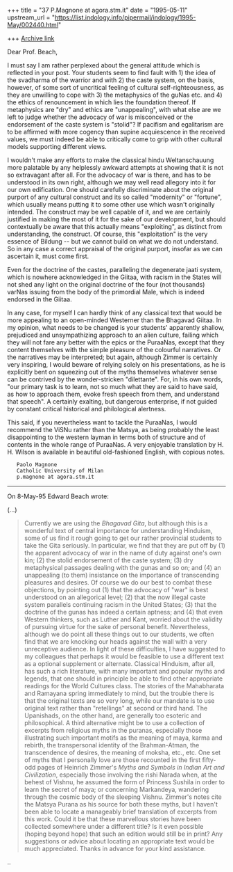 +++
title = "37 P.Magnone at agora.stm.it"
date = "1995-05-11"
upstream_url = "https://list.indology.info/pipermail/indology/1995-May/002440.html"

+++
[Archive link](https://list.indology.info/pipermail/indology/1995-May/002440.html)


Dear Prof. Beach,

I must say I am rather perplexed about the general attitude which is
reflected in your post. Your students seem to find fault with 1) the
idea of the svadharma of the warrior and with 2) the caste system, on
the basis, however, of some sort of uncritical feeling of cultural
self-righteousness, as they are unwilling to cope with 3) the
metaphysics of the guNas etc. and 4) the ethics of renouncement in
which lies the foundation thereof. If metaphysics are "dry" and ethics
are "unappealing", with what else are we left to judge whether the
advocacy of war is misconceived or the endorsement of the caste system
is "stolid"? If pacifism and egalitarism are to be affirmed with more
cogency than supine acquiescence in the received values, we must indeed
be able to critically come to grip with other cultural models supporting
different views.

I wouldn't make any efforts to make the classical hindu Weltanschauung
more palatable by any helplessly awkward attempts at showing that it is
not so extravagant after all. For the advocacy of war is there, and has
to be understood in its own right, although we may well read allegory
into it for our own edification. One should carefully discriminate about
the original purport of any cultural construct and its so called
"modernity" or "fortune", which usually means putting it to some other
use which wasn't originally intended. The construct may be well capable
of it, and we are certainly justified in making the most of it for the
sake of our development, but should contextually be aware that this
actually means "exploiting", as distinct from understanding, the
construct. Of course, this "exploitation" is the very essence of Bildung
-- but we cannot build on what we do not understand. So in any case a
correct appraisal of the original purport, insofar as we can ascertain
it, must come first.

Even for the doctrine of the castes, paralleling the degenerate jaati
system, which is nowhere acknowledged in the Giitaa, with racism in the
States will not shed any light on the original doctrine of the four (not
thousands) varNas issuing from the body of the primordial Male, which is
indeed endorsed in the Giitaa.

In any case, for myself I can hardly think of any classical text that
would be more appealing to an open-minded Westerner than the Bhagavad
Giitaa. In my opinion, what needs to be changed is your students'
apparently shallow, prejudiced and unsympathizing approach to an alien
culture, failing which they will not fare any better with the epics or
the PuraaNas, except that they content themselves with the simple
pleasure of the colourful narratives. Or the narratives may be
interpreted; but again, although Zimmer is certainly very inspiring, I
would beware of relying solely on his presentations, as he is explicitly
bent on squeezing out of the myths themselves whatever sense can be
contrived by the wonder-stricken "dilettante". For, in his own words, "our
primary task is to learn, not so much what they are said to have said,
as how to approach them, evoke fresh speech from them, and understand
that speech". A certainly exalting, but dangerous enterprise, if not
guided by constant critical historical and philological alertness.

This said, if you nevertheless want to tackle the PuraaNas, I would
recommend the ViSNu rather than the Matsya, as being probably the least
disappointing to the western layman in terms both of structure and of
contents in the whole range of PuraaNas. A very enjoyable translation by
H. H. Wilson is available in beautiful old-fashioned English, with
copious notes.

       Paolo Magnone
       Catholic University of Milan
       p.magnone at agora.stm.it


------------------------------------------------------------------------
On 8-May-95 Edward Beach wrote:

 (...)
 > Currently we are using the _Bhagavad Gita_, but although this is a
 > wonderful text of central importance for understanding Hinduism, some
 > of us find it rough going to get our rather provincial students to
 > take the Gita seriously.  In particular, we find that they are put
 > off by (1) the apparent advocacy of war in the name of duty against
 > one's own kin; (2) the stolid endorsement of the caste system; (3)
 > dry metaphysical passages dealing with the gunas and so on; and (4)
 > an unappealing (to them) insistance on the importance of transcending
 > pleasures and desires.  Of course we do our best to combat these
 > objections, by pointing out (1) that the advocacy of "war" is best
 > understood on an allegorical level;  (2) that the now illegal caste
 > system parallels continuing racism in the United States; (3) that the
 > doctrine of the gunas has indeed a certain aptness; and (4) that even
 > Western thinkers, such as Luther and Kant, worried about the validity
 > of pursuing virtue for the sake of personal benefit.  Nevertheless,
 > although we do point all these things out to our students, we often
 > find that we are knocking our heads against the wall with a very
 > unreceptive audience.  In light of these difficulties, I have
 > suggested to my colleagues that perhaps it would be feasible to use a
 > different text as a optional supplement or alternate.  Classical
 > Hinduism, after all, has such a rich literature, with many important
 > and popular myths and legends, that one should in principle be able
 > to find other appropriate readings for the World Cultures class.  The
 > stories of the Mahabharata and Ramayana spring immediately to mind,
 > but the trouble there is that the original texts are so very long,
 > while our mandate is to use original text rather than "retellings" at
 > second or third hand.  The Upanishads, on the other hand, are
 > generally too esoteric and philosophical.  A third alternative might
 > be to use a collection of excerpts from religious myths in the
 > puranas, especially those illustrating such important motifs as the
 > meaning of maya, karma and rebirth, the transpersonal identity of
 > the Brahman-Atman, the transcendence of desires, the meaning of
 > moksha, etc., etc.  One set of myths that I personally love are those
 > recounted in the first fifty-odd pages of Heinrich Zimmer's _Myths
 > and Symbols in Indian Art and Civilization_, especially those
 > involving the rishi Narada when, at the behest of Vishnu, he assumed
 > the form of Princess Sushila in order to learn the secret of maya; or
 > concerning Markandeya, wandering through the cosmic body of the
 > sleeping Vishnu.  Zimmer's notes cite the Matsya Purana as his source
 > for both these myths, but I haven't been able to locate a manageably
 > brief translation of excerpts from this work.  Could it be that these
 > marvellous stories have been collected somewhere under a different
 > title?  Is it even possible (hoping beyond hope) that such an edition
 > would still be in print?  Any suggestions or advice about locating an
 > appropriate text would be much appreciated.  Thanks in advance for
 > your kind assistance.

..







